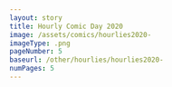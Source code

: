 ```yaml
---
layout: story
title: Hourly Comic Day 2020
image: /assets/comics/hourlies2020-
imageType: .png
pageNumber: 5
baseurl: /other/hourlies/hourlies2020-
numPages: 5
---
```

